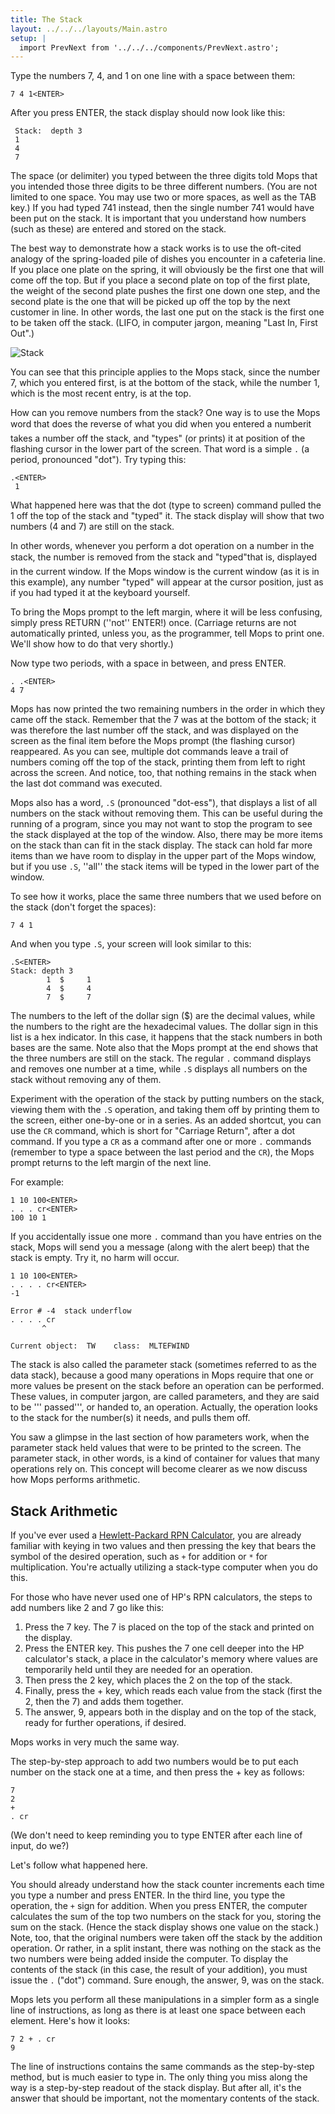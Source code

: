 ```yaml
---
title: The Stack
layout: ../../../layouts/Main.astro
setup: |
  import PrevNext from '../../../components/PrevNext.astro';
---
```


Type the numbers 7, 4, and 1 on one line with a space between them:

```shell
7 4 1<ENTER>
```

After you press ENTER, the stack display should now look like this:

```shell
 Stack:  depth 3
 1
 4
 7
```

The space (or delimiter) you typed between the three digits told Mops that you intended those three digits to be three different numbers. (You are not limited to one space. You may use two or more spaces, as well as the TAB key.) If you had typed 741 instead, then the single number 741 would have been put on the stack. It is important that you understand how numbers (such as these) are entered and stored on the stack.

The best way to demonstrate how a stack works is to use the oft-cited analogy of the spring-loaded pile of dishes you encounter in a cafeteria line. If you place one plate on the spring, it will obviously be the first one that will come off the top. But if you place a second plate on top of the first plate, the weight of the second plate pushes the first one down one step, and the second plate is the one that will be picked up off the top by the next customer in line. In other words, the last one put on the stack is the first one to be taken off the stack. (LIFO, in computer jargon, meaning "Last In, First Out".)

![Stack](/pmops/Stack.png)

You can see that this principle applies to the Mops stack, since the number 7, which you entered first, is at the bottom of the stack, while the number 1, which is the most recent entry, is at the top.

How can you remove numbers from the stack? One way is to use the Mops word that does the reverse of what you did when you entered a number&#148;it takes a number off the stack, and "types" (or prints) it at position of the flashing cursor in the lower part of the screen. That word is a simple `.` (a period, pronounced "dot"). Try typing this:

```shell
.<ENTER>
 1
```

What happened here was that the dot (type to screen) command pulled the 1 off the top of the stack and "typed" it. The stack display will show that two numbers (4 and 7) are still on the stack.

In other words, whenever you perform a dot operation on a number in the stack, the number is removed from the stack and "typed"&#148;that is, displayed in the current window. If the Mops window is the current window (as it is in this example), any number "typed" will appear at the cursor position, just as if you had typed it at the keyboard yourself.

To bring the Mops prompt to the left margin, where it will be less confusing, simply press RETURN (''not'' ENTER!) once. (Carriage returns are not automatically printed, unless you, as the programmer, tell Mops to print one. We'll show how to do that very shortly.)

Now type two periods, with a space in between, and press ENTER.

```shell
. .<ENTER>
4 7
```

Mops has now printed the two remaining numbers in the order in which they came off the stack. Remember that the 7 was at the bottom of the stack; it was therefore the last number off the stack, and was displayed on the screen as the final item before the Mops prompt (the flashing cursor) reappeared. As you can see, multiple dot commands leave a trail of numbers coming off the top of the stack, printing them from left to right across the screen. And notice, too, that nothing remains in the stack when the last dot command was executed.

Mops also has a word, `.S` (pronounced "dot-ess"), that displays a list of all numbers on the stack without removing them. This can be useful during the running of a program, since you may not want to stop the program to see the stack displayed at the top of the window. Also, there may be more items on the stack than can fit in the stack display. The stack can hold far more items than we have room to display in the upper part of the Mops window, but if you use `.S`, ''all'' the stack items will be typed in the lower part of the window.

To see how it works, place the same three numbers that we used before on the stack (don't forget the spaces):

```shell
7 4 1
```

And when you type `.S`, your screen will look similar to this:

```shell
.S<ENTER>
Stack: depth 3 
        1  $     1
        4  $     4
        7  $     7
```

The numbers to the left of the dollar sign ($) are the decimal values, while the numbers to the right are the hexadecimal values. The dollar sign in this list is a hex indicator. In this case, it happens that the stack numbers in both bases are the same. Note also that the Mops prompt at the end shows that the three numbers are still on the stack. The regular `.` command displays and removes one number at a time, while `.S` displays all numbers on the stack without removing any of them.

Experiment with the operation of the stack by putting numbers on the stack, viewing them with the `.S` operation, and taking them off by printing them to the screen, either one-by-one or in a series. As an added shortcut, you can use the `CR` command, which is short for "Carriage Return", after a dot command. If you type a `CR` as a command after one or more `.` commands (remember to type a space between the last period and the `CR`), the Mops prompt returns to the left margin of the next line.

For example:

```shell
1 10 100<ENTER>
. . . cr<ENTER>
100 10 1 
```

If you accidentally issue one more `.` command than you have entries on the stack, Mops will send you a message (along with the alert beep) that the stack is empty. Try it, no harm will occur.

```shell
1 10 100<ENTER>
. . . . cr<ENTER>
-1 

Error # -4  stack underflow
. . . . cr
       ^

Current object:  TW    class:  MLTEFWIND
```

The stack is also called the parameter stack (sometimes referred to as the data stack), because a good many operations in Mops require that one or more values be present on the stack before an operation can be performed. These values, in computer jargon, are called parameters, and they are said to be ''' passed''', or handed to, an operation. Actually, the operation looks to the stack for the number(s) it needs, and pulls them off.

You saw a glimpse in the last section of how parameters work, when the parameter stack held values that were to be printed to the screen. The parameter stack, in other words, is a kind of container for values that many operations rely on. This concept will become clearer as we now discuss how Mops performs arithmetic.

## Stack Arithmetic

If you've ever used a [Hewlett-Packard RPN Calculator](http://hpmuseum.org/), you are already familiar with keying in two values and then pressing the key that bears the symbol of the desired operation, such as `+` for addition or `*` for multiplication. You're actually utilizing a stack-type computer when you do this.

For those who have never used one of HP's RPN calculators, the steps to add numbers like 2 and 7 go like this:

1. Press the 7 key. The 7 is placed on the top of the stack and printed on the display.
2. Press the ENTER key. This pushes the 7 one cell deeper into the HP calculator's stack, a place in the calculator's memory where values are temporarily held until they are needed for an operation.
3. Then press the 2 key, which places the 2 on the top of the stack.
4. Finally, press the + key, which reads each value from the stack (first the 2, then the 7) and adds them together.
5. The answer, 9, appears both in the display and on the top of the stack, ready for further operations, if desired.

Mops works in very much the same way.

The step-by-step approach to add two numbers would be to put each number on the stack one at a time, and then press the + key as follows:

```shell
7
2
+
. cr
```

(We don't need to keep reminding you to type ENTER after each line of input, do we?)

Let's follow what happened here.

You should already understand how the stack counter increments each time you type a number and press ENTER. In the third line, you type the operation, the `+` sign for addition. When you press ENTER, the computer calculates the sum of the top two numbers on the stack for you, storing the sum on the stack. (Hence the stack display shows one value on the stack.) Note, too, that the original numbers were taken off the stack by the addition operation. Or rather, in a split instant, there was nothing on the stack as the two numbers were being added inside the computer. To display the contents of the stack (in this case, the result of your addition), you must issue the `.` ("dot") command. Sure enough, the answer, 9, was on the stack.

Mops lets you perform all these manipulations in a simpler form as a single line of instructions, as long as there is at least one space between each element. Here's how it looks:

```shell
7 2 + . cr
9
```

The line of instructions contains the same commands as the step-by-step method, but is much easier to type in. The only thing you miss along the way is a step-by-step readout of the stack display. But after all, it's the answer that should be important, not the momentary contents of the stack.

<PrevNext />
